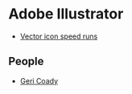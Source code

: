 # Adobe Illustrator

* [Vector icon speed runs](https://bjango.com/articles/iconspeedruns/)

## People

* [Geri Coady](http://www.hellogeri.com/)